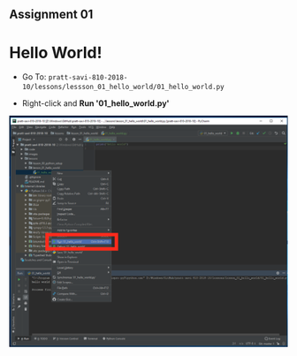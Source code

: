 ## Assignment 01
# Hello World!

* Go To: `pratt-savi-810-2018-10/lessons/lessson_01_hello_world/01_hello_world.py`

* Right-click and **Run '01_hello_world.py'**

![](../../images/01_hello_world/01_hello_world-run_in_pycharm.png)

<!--
![](../../images/01_hello_world/01_hello_world-pycharm_run_debug_configuration.png) -->
